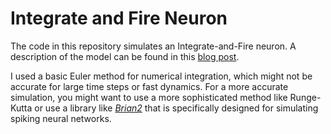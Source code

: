 # Integrate and Fire Neuron

The code in this repository simulates an Integrate-and-Fire neuron. A description of the model can be found in this [blog post](#link).

I used  a basic Euler method for numerical integration, which might not be accurate for large time steps or fast dynamics. For a more accurate simulation, you might want to use a more sophisticated method like Runge-Kutta or use a library like [*Brian2*](https://briansimulator.org) that is specifically designed for simulating spiking neural networks.

